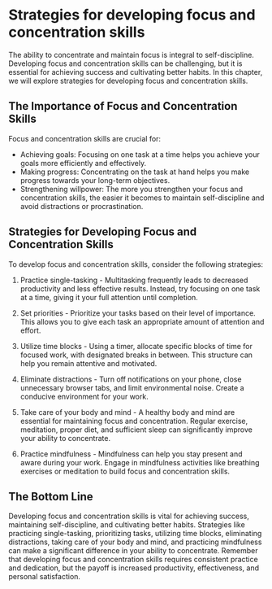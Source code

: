 Strategies for developing focus and concentration skills
=======================================================================================================

The ability to concentrate and maintain focus is integral to self-discipline. Developing focus and concentration skills can be challenging, but it is essential for achieving success and cultivating better habits. In this chapter, we will explore strategies for developing focus and concentration skills.

The Importance of Focus and Concentration Skills
------------------------------------------------

Focus and concentration skills are crucial for:

* Achieving goals: Focusing on one task at a time helps you achieve your goals more efficiently and effectively.
* Making progress: Concentrating on the task at hand helps you make progress towards your long-term objectives.
* Strengthening willpower: The more you strengthen your focus and concentration skills, the easier it becomes to maintain self-discipline and avoid distractions or procrastination.

Strategies for Developing Focus and Concentration Skills
--------------------------------------------------------

To develop focus and concentration skills, consider the following strategies:

1. Practice single-tasking - Multitasking frequently leads to decreased productivity and less effective results. Instead, try focusing on one task at a time, giving it your full attention until completion.

2. Set priorities - Prioritize your tasks based on their level of importance. This allows you to give each task an appropriate amount of attention and effort.

3. Utilize time blocks - Using a timer, allocate specific blocks of time for focused work, with designated breaks in between. This structure can help you remain attentive and motivated.

4. Eliminate distractions - Turn off notifications on your phone, close unnecessary browser tabs, and limit environmental noise. Create a conducive environment for your work.

5. Take care of your body and mind - A healthy body and mind are essential for maintaining focus and concentration. Regular exercise, meditation, proper diet, and sufficient sleep can significantly improve your ability to concentrate.

6. Practice mindfulness - Mindfulness can help you stay present and aware during your work. Engage in mindfulness activities like breathing exercises or meditation to build focus and concentration skills.

The Bottom Line
---------------

Developing focus and concentration skills is vital for achieving success, maintaining self-discipline, and cultivating better habits. Strategies like practicing single-tasking, prioritizing tasks, utilizing time blocks, eliminating distractions, taking care of your body and mind, and practicing mindfulness can make a significant difference in your ability to concentrate. Remember that developing focus and concentration skills requires consistent practice and dedication, but the payoff is increased productivity, effectiveness, and personal satisfaction.
